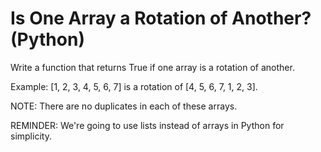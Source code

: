 # Is One Array a Rotation of Another? (Python)

Write a function that returns True if one array is a rotation of another.

Example: [1, 2, 3, 4, 5, 6, 7] is a rotation of [4, 5, 6, 7, 1, 2, 3].

NOTE: There are no duplicates in each of these arrays.

REMINDER: We're going to use lists instead of arrays in Python for simplicity.





